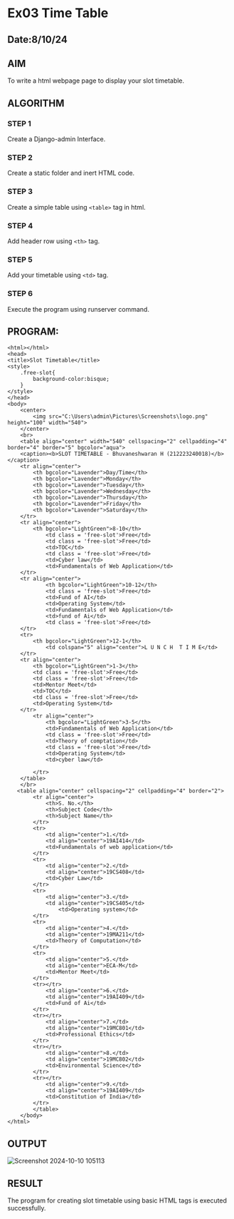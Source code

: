 # Ex03 Time Table
## Date:8/10/24

## AIM
To write a html webpage page to display your slot timetable.

## ALGORITHM
### STEP 1
Create a Django-admin Interface.

### STEP 2
Create a static folder and inert HTML code.

### STEP 3
Create a simple table using ```<table>``` tag in html.

### STEP 4
Add header row using ```<th>``` tag.

### STEP 5
Add your timetable using ```<td>``` tag.

### STEP 6
Execute the program using runserver command.

## PROGRAM:
```
<html></html>
<head>
<title>Slot Timetable</title>
<style>
	.free-slot{
		background-color:bisque;
	}
</style>
</head>
<body>
	<center>
        <img src="C:\Users\admin\Pictures\Screenshots\logo.png" height="100" width="540">
    </center>
	<br>
	<table align="center" width="540" cellspacing="2" cellpadding="4" border="4" border="5" bgcolor="aqua">
	<caption><b>SLOT TIMETABLE - Bhuvaneshwaran H (212223240018)</b></caption>
	<tr align="center">
		<th bgcolor="Lavender">Day/Time</th>
		<th bgcolor="Lavender">Monday</th>
		<th bgcolor="Lavender">Tuesday</th>
		<th bgcolor="Lavender">Wednesday</th>
		<th bgcolor="Lavender">Thursday</th>
		<th bgcolor="Lavender">Friday</th>
    	<th bgcolor="Lavender">Saturday</th>
	</tr>
	<tr align="center">
		<th bgcolor="LightGreen">8-10</th>
		    <td class = 'free-slot'>Free</td>
			<td class = 'free-slot'>Free</td> 
			<td>TOC</td>
			<td class = 'free-slot'>Free</td>
			<td>Cyber law</td>
    		<td>Fundamentals of Web Application</td>
	</tr>
	<tr align="center">
			<th bgcolor="LightGreen">10-12</th>
			<td class = 'free-slot'>Free</td>
			<td>Fund of AI</td>
			<td>Operating System</td>
			<td>Fundamentals of Web Application</td>
			<td>fund of Ai</td>
			<td class = 'free-slot'>Free</td>
	</tr>
	<tr>
		<th bgcolor="LightGreen">12-1</th>
			<td colspan="5" align="center">L U N C H  T I M E</td>
	</tr>
	<tr align="center">
		<th bgcolor="LightGreen">1-3</th>
		<td class = 'free-slot'>Free</td>
		<td class = 'free-slot'>Free</td>
		<td>Mentor Meet</td>
		<td>TOC</td>
		<td class = 'free-slot'>Free</td>
    	<td>Operating System</td>
	</tr>
		<tr align="center">
			<th bgcolor="LightGreen">3-5</th>
			<td>Fundamentals of Web Application</td>
			<td class = 'free-slot'>Free</td>
			<td>Theory of comptation</td>
			<td class = 'free-slot'>Free</td>
			<td>Operating System</td>
			<td>cyber law</td>
			
		</tr>
	</table>
	</br>
   <table align="center" cellspacing="2" cellpadding="4" border="2">
		<tr align="center">
			<th>S. No.</th>
			<th>Subject Code</th>
			<th>Subject Name</th>
		</tr>
		<tr>
			<td align="center">1.</td>
			<td align="center">19AI414</td>
			<td>Fundamentals of web application</td>
		</tr>
		<tr>
			<td align="center">2.</td>
			<td align="center">19CS408</td>
			<td>Cyber Law</td>
		</tr>
		<tr>
			<td align="center">3.</td>
			<td align="center">19CS405</td>
				<td>Operating system</td>
		</tr>
		<tr>
			<td align="center">4.</td>
			<td align="center">19MA211</td>
			<td>Theory of Computation</td>
		</tr>
		<tr>
			<td align="center">5.</td>
			<td align="center">ECA-M</td>
			<td>Mentor Meet</td>
		</tr>
		<tr></tr>
			<td align="center">6.</td>
			<td align="center">19AI409</td>
			<td>Fund of Ai</td>
		</tr>
		<tr></tr>
			<td align="center">7.</td>
			<td align="center">19MC801</td>
			<td>Professional Ethics</td>
		</tr>
		<tr></tr>
			<td align="center">8.</td>
			<td align="center">19MC802</td>
			<td>Environmental Science</td>
		</tr>
		<tr></tr>
			<td align="center">9.</td>
			<td align="center">19AI409</td>
			<td>Constitution of India</td>
		</tr>
		</table>
	</body>
</html>
```

## OUTPUT
![Screenshot 2024-10-10 105113](https://github.com/user-attachments/assets/b22a8249-8198-4578-8eb7-fed6dc75e8fd)



## RESULT
The program for creating slot timetable using basic HTML tags is executed successfully.
